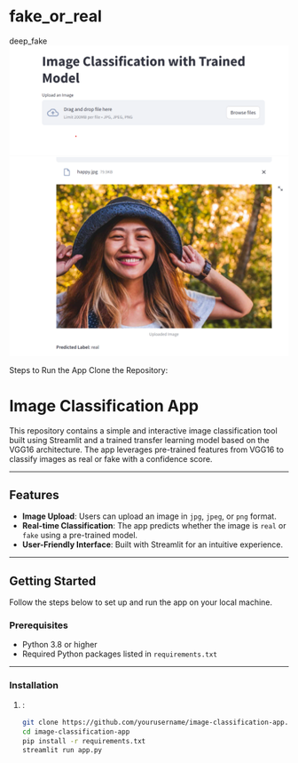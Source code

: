 # fake_or_real
deep_fake
![alt text](image.png)![alt text](image-1.png)


Steps to Run the App
Clone the Repository:

# **Image Classification App**

This repository contains a simple and interactive image classification tool built using Streamlit and a trained transfer learning model based on the VGG16 architecture. The app leverages pre-trained features from VGG16 to classify images as real or fake with a confidence score.

---

## **Features**

- **Image Upload**: Users can upload an image in `jpg`, `jpeg`, or `png` format.
- **Real-time Classification**: The app predicts whether the image is `real` or `fake` using a pre-trained model.
- **User-Friendly Interface**: Built with Streamlit for an intuitive experience.

---

## **Getting Started**

Follow the steps below to set up and run the app on your local machine.

### **Prerequisites**
- Python 3.8 or higher
- Required Python packages listed in `requirements.txt`

---

### **Installation**

1. :
   ```bash
   git clone https://github.com/yourusername/image-classification-app.git
   cd image-classification-app
   pip install -r requirements.txt
   streamlit run app.py
